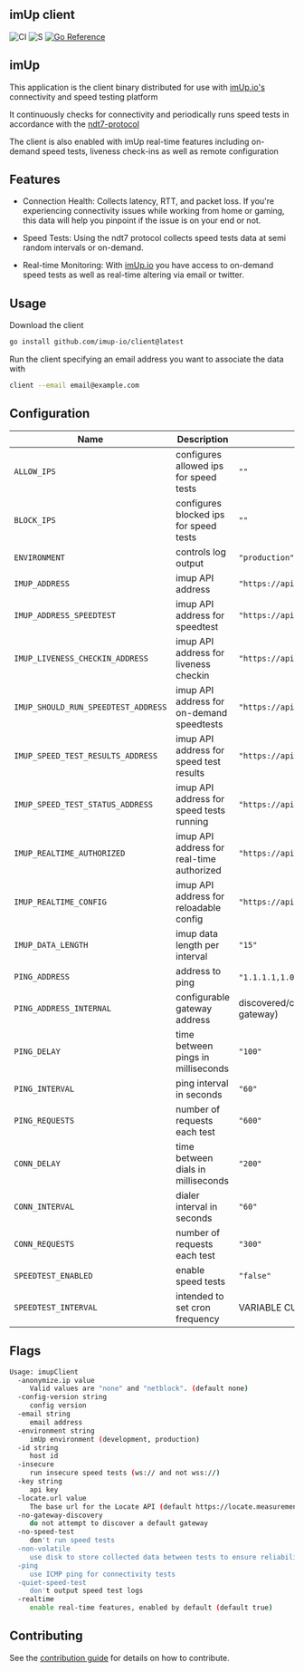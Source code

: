 imUp client
--

![CI](https://github.com/imup-io/client/workflows/CI/badge.svg)
![S](https://github.com/imup-io/client/workflows/CodeQL/badge.svg)
[![Go Reference](https://pkg.go.dev/badge/github.com/imup-io/client.svg)](https://pkg.go.dev/github.com/imup-io/client)

## imUp

This application is the client binary distributed for use with [imUp.io's](https://imUp.io) connectivity and speed testing platform

It continuously checks for connectivity and periodically runs speed tests in accordance with the [ndt7-protocol](https://github.com/m-lab/ndt-server/blob/master/spec/ndt7-protocol.md#requirements-for-non-interactive-clients)

The client is also enabled with imUp real-time features including on-demand speed tests, liveness check-ins as well as remote configuration

## Features

- Connection Health: Collects latency, RTT, and packet loss. If you're experiencing connectivity issues while working from home or gaming, this data will help you pinpoint if the issue is on your end or not.

- Speed Tests: Using the ndt7 protocol collects speed tests data at semi random intervals or on-demand.

- Real-time Monitoring: With [imUp.io](https://imUp.io) you have access to on-demand speed tests as well as real-time altering via email or twitter.

## Usage

Download the client

   ```sh
   go install github.com/imup-io/client@latest
   ```

Run the client specifying an email address you want to associate the data with

  ```sh
  client --email email@example.com
  ```

## Configuration

|        Name                        |      Description                          |                   Default                                    |
|------------------------------------|-------------------------------------------|--------------------------------------------------------------|
| `ALLOW_IPS`                        | configures allowed ips for speed tests    | `""`                                                         |
| `BLOCK_IPS`                        | configures blocked ips for speed tests    | `""`                                                         |
| `ENVIRONMENT`                      | controls log output                       | `"production"`                                               |
| `IMUP_ADDRESS`                     | imup API address                          | `"https://api.imup.io/v1/data/connectivity"`                 |
| `IMUP_ADDRESS_SPEEDTEST`           | imup API address for speedtest            | `"https://api.imup.io/v1/data/speedtest"`                    |
| `IMUP_LIVENESS_CHECKIN_ADDRESS`    | imup API address for liveness checkin     | `"https://api.imup.io/v1/realtime/livenesscheckin"`          |
| `IMUP_SHOULD_RUN_SPEEDTEST_ADDRESS`| imup API address for on-demand speedtests | `"https://api.imup.io/v1/realtime/shouldClientRunSpeedTest"` |
| `IMUP_SPEED_TEST_RESULTS_ADDRESS`  | imup API address for speed test results   | `"https://api.imup.io/v1/realtime/speedTestResults"`         |
| `IMUP_SPEED_TEST_STATUS_ADDRESS`   | imup API address for speed tests running  | `"https://api.imup.io/v1/realtime/speedTestStatusUpdate"`    |
| `IMUP_REALTIME_AUTHORIZED`         | imup API address for real-time authorized | `"https://api.imup.io/v1/auth/real-timeAuthorized"`          |
| `IMUP_REALTIME_CONFIG`             | imup API address for reloadable config    | `"https://api.imup.io/v1/realtime/config"`                   |
| `IMUP_DATA_LENGTH`                 | imup data length per interval             | `"15"`                                                       |
| `PING_ADDRESS`                     | address to ping                           | `"1.1.1.1,1.0.0.1,8.8.8.8,8.8.4.4"` (CloudFlare /Google DNS) |
| `PING_ADDRESS_INTERNAL`            | configurable gateway address              | discovered/configurable (disabled with --no-discover-gateway)|
| `PING_DELAY`                       | time between pings in milliseconds        | `"100"`                                                      |
| `PING_INTERVAL`                    | ping interval in seconds                  | `"60"`                                                       |
| `PING_REQUESTS`                    | number of requests each test              | `"600"`                                                      |
| `CONN_DELAY`                       | time between dials in milliseconds        | `"200"`                                                      |
| `CONN_INTERVAL`                    | dialer interval in seconds                | `"60"`                                                       |
| `CONN_REQUESTS`                    | number of requests each test              | `"300"`                                                      |
| `SPEEDTEST_ENABLED`                | enable speed tests                        | `"false"`                                                    |
| `SPEEDTEST_INTERVAL`               | intended to set cron frequency            | VARIABLE CURRENTLY UNUSED                                    |

## Flags

```sh
Usage: imupClient
  -anonymize.ip value
     Valid values are "none" and "netblock". (default none)
  -config-version string
     config version
  -email string
     email address
  -environment string
     imUp environment (development, production)
  -id string
     host id
  -insecure
     run insecure speed tests (ws:// and not wss://)
  -key string
     api key
  -locate.url value
     The base url for the Locate API (default https://locate.measurementlab.net/v2/nearest/)
  -no-gateway-discovery
     do not attempt to discover a default gateway
  -no-speed-test
     don't run speed tests
  -non-volatile
     use disk to store collected data between tests to ensure reliability
  -ping
     use ICMP ping for connectivity tests
  -quiet-speed-test
     don't output speed test logs
  -realtime
     enable real-time features, enabled by default (default true)

```

## Contributing

See the [contribution guide](CONTRIBUTING.md) for details on how to contribute.

